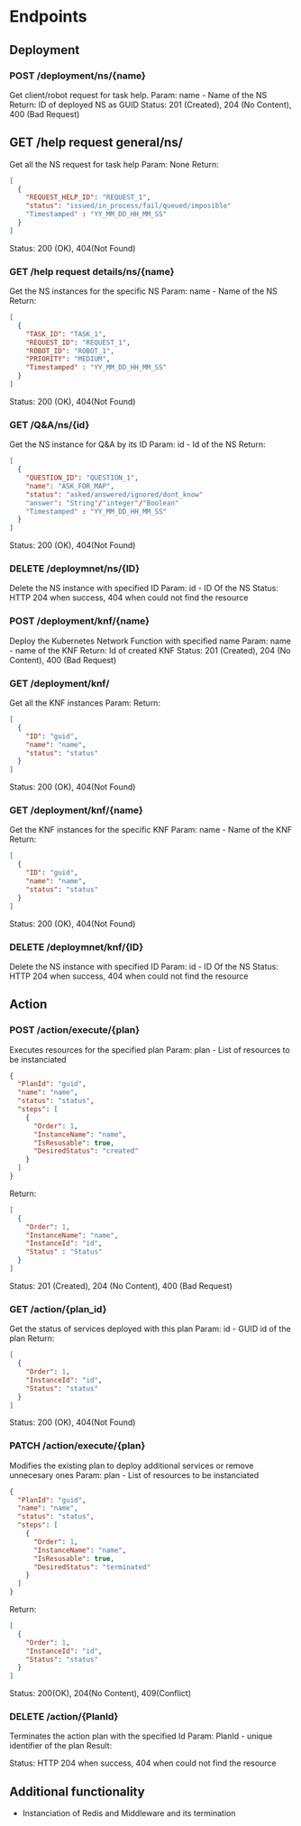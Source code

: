 # Endpoints

## Deployment

### POST /deployment/ns/{name} 
Get client/robot request for task help.
Param: name - Name of the NS
Return: ID of deployed NS as GUID
Status: 201 (Created), 204 (No Content), 400 (Bad Request)

## GET /help request general/ns/ 
Get all the NS request for task help
Param: None
Return: 
```json
[
  {
    "REQUEST_HELP_ID": "REQUEST_1",
    "status": "issued/in_process/fail/queued/imposible"
    "Timestamped" : "YY_MM_DD_HH_MM_SS"
  }
]
```
Status: 200 (OK), 404(Not Found)

### GET /help request details/ns/{name} 
Get the NS instances for the specific NS
Param: name - Name of the NS
Return: 
```json
[
  {
    "TASK_ID": "TASK_1",
    "REQUEST_ID": "REQUEST_1",
    "ROBOT_ID": "ROBOT_1",
    "PRIORITY": "MEDIUM",
    "Timestamped" : "YY_MM_DD_HH_MM_SS"
  }
]
```
Status: 200 (OK), 404(Not Found)

### GET /Q&A/ns/{id} 
Get the NS instance for Q&A by its ID
Param: id - Id of the NS
Return: 
```json
[
  {
    "QUESTION_ID": "QUESTION_1",
    "name": "ASK_FOR_MAP",
    "status": "asked/answered/ignored/dont_know"
    "answer": "String"/"integer"/"Boolean"
    "Timestamped" : "YY_MM_DD_HH_MM_SS"
  }
]
```

Status: 200 (OK), 404(Not Found)

### DELETE /deploymnet/ns/{ID}
Delete the NS instance with specified ID
Param: id - ID Of the NS
Status: HTTP 204 when success, 404 when could not find the resource

### POST /deployment/knf/{name} 
Deploy the Kubernetes Network Function with specified name
Param: name - name of the KNF
Return: Id of created KNF
Status: 201 (Created), 204 (No Content), 400 (Bad Request)

### GET /deployment/knf/
Get all the KNF instances
Param: 
Return: 
```json
[
  {
    "ID": "guid",
    "name": "name",
    "status": "status"
  }
]
```
Status: 200 (OK), 404(Not Found)

### GET /deployment/knf/{name}
Get the KNF instances for the specific KNF
Param: name - Name of the KNF
Return: 
```json
[
  {
    "ID": "guid",
    "name": "name",
    "status": "status"
  }
]
```


Status: 200 (OK), 404(Not Found)

### DELETE /deploymnet/knf/{ID} 
Delete the NS instance with specified ID
Param: id - ID Of the NS
Status: HTTP 204 when success, 404 when could not find the resource

## Action

### POST /action/execute/{plan} 
Executes resources for the specified plan
Param: plan - List of resources to be instanciated
```json
{
  "PlanId": "guid",
  "name": "name",
  "status": "status",
  "steps": [
    {
      "Order": 1,
      "InstanceName": "name",
      "IsResusable": true,
      "DesiredStatus": "created"
    }
  ]
}
```
Return:
```json
[
  {
    "Order": 1,
    "InstanceName": "name",
    "InstanceId": "id",
    "Status" : "Status"
  }
]
```
Status: 201 (Created), 204 (No Content), 400 (Bad Request)

### GET /action/{plan_id} 
Get the status of services deployed with this plan
Param: id - GUID id of the plan
Return:
```json
[
  {
    "Order": 1,
    "InstanceId": "id",
    "Status": "status"
  }
]
```
Status: 200 (OK), 404(Not Found)

### PATCH /action/execute/{plan}
Modifies the existing plan to deploy additional services or remove unnecesary ones
Param: plan - List of resources to be instanciated
```json
{
  "PlanId": "guid",
  "name": "name",
  "status": "status",
  "steps": [
    {
      "Order": 1,
      "InstanceName": "name",
      "IsResusable": true,
      "DesiredStatus": "terminated"
    }
  ]
}
```
Return:
```json
[
  {
    "Order": 1,
    "InstanceId": "id",
    "Status": "status"
  }
]
```
Status: 200(OK), 204(No Content), 409(Conflict)
### DELETE /action/{PlanId}
Terminates the action plan with the specified Id
Param: PlanId - unique identifier of the plan
Result:

Status: HTTP 204 when success, 404 when could not find the resource

## Additional functionality
* Instanciation of Redis and Middleware and its termination
